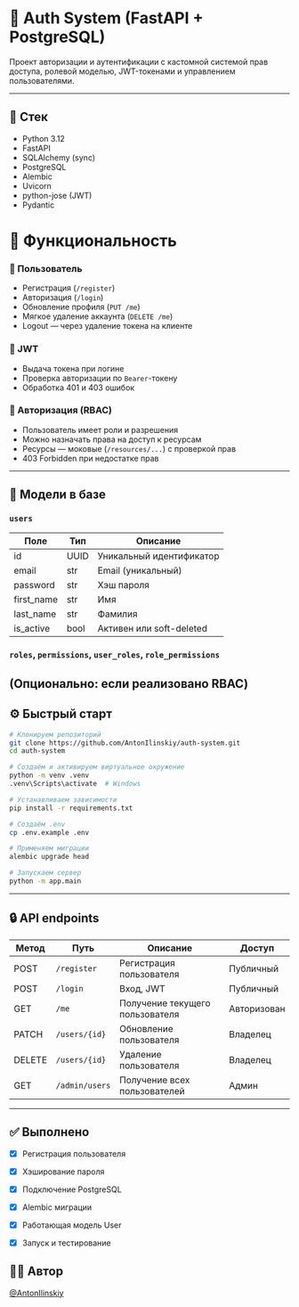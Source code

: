 # 🔐 Auth System (FastAPI + PostgreSQL)

Проект авторизации и аутентификации с кастомной системой прав доступа, ролевой моделью, JWT-токенами и управлением пользователями.

---

## 🚀 Стек

- Python 3.12
- FastAPI
- SQLAlchemy (sync)
- PostgreSQL
- Alembic
- Uvicorn
- python-jose (JWT)
- Pydantic

# 🚀 Функциональность

### 👤 Пользователь
- Регистрация (`/register`)
- Авторизация (`/login`)
- Обновление профиля (`PUT /me`)
- Мягкое удаление аккаунта (`DELETE /me`)
- Logout — через удаление токена на клиенте

### 🔐 JWT
- Выдача токена при логине
- Проверка авторизации по `Bearer`-токену
- Обработка 401 и 403 ошибок

### 🎯 Авторизация (RBAC)
- Пользователь имеет роли и разрешения
- Можно назначать права на доступ к ресурсам
- Ресурсы — моковые (`/resources/...`) с проверкой прав
- 403 Forbidden при недостатке прав

---

## 💾 Модели в базе

### `users`
| Поле         | Тип        | Описание                      |
|--------------|------------|-------------------------------|
| id           | UUID       | Уникальный идентификатор     |
| email        | str        | Email (уникальный)           |
| password     | str        | Хэш пароля                   |
| first_name   | str        | Имя                          |
| last_name    | str        | Фамилия                      |
| is_active    | bool       | Активен или soft-deleted     |

### `roles`, `permissions`, `user_roles`, `role_permissions`
(Опционально: если реализовано RBAC)
---

## ⚙️ Быстрый старт

```bash
# Клонируем репозиторий
git clone https://github.com/AntonIlinskiy/auth-system.git
cd auth-system

# Создаём и активируем виртуальное окружение
python -m venv .venv
.venv\Scripts\activate  # Windows

# Устанавливаем зависимости
pip install -r requirements.txt

# Создаём .env
cp .env.example .env

# Применяем миграции
alembic upgrade head

# Запускаем сервер
python -m app.main
```

---

## 🔒 API endpoints

| Метод | Путь              | Описание                      | Доступ       |
|-------|-------------------|-------------------------------|--------------|
| POST  | `/register`       | Регистрация пользователя      | Публичный    |
| POST  | `/login`          | Вход, JWT                     | Публичный    |
| GET   | `/me`             | Получение текущего пользователя | Авторизован |
| PATCH | `/users/{id}`     | Обновление пользователя       | Владелец     |
| DELETE| `/users/{id}`     | Удаление пользователя         | Владелец     |
| GET   | `/admin/users`    | Получение всех пользователей  | Админ        |

---

## ✅ Выполнено

- [x] Регистрация пользователя
- [x] Хэширование пароля
- [x] Подключение PostgreSQL
- [x] Alembic миграции
- [x] Работающая модель User
- [x] Запуск и тестирование


## 🧑‍💻 Автор

[@AntonIlinskiy](https://github.com/AntonIlinskiy)
